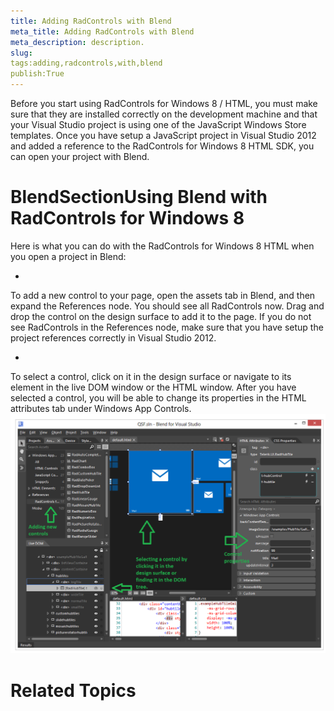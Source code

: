 ```yaml
---
title: Adding RadControls with Blend
meta_title: Adding RadControls with Blend
meta_description: description.
slug: 
tags:adding,radcontrols,with,blend
publish:True
---
```



Before you start using RadControls for Windows 8 / HTML, you must make sure that they are installed
				correctly on the development machine and that your Visual Studio project is using one of the JavaScript
				Windows Store templates. Once you have setup a JavaScript project in Visual Studio 2012 and added a reference
				to the RadControls for Windows 8 HTML SDK, you can open your project with Blend.
			

# BlendSectionUsing Blend with RadControls for Windows 8

Here is what you can do with the RadControls for Windows 8 HTML when you open a project in Blend:

* 

To add a new control to your page, open the assets tab in Blend, and then expand the References node. You should see
							all RadControls now. Drag and drop the control on the design surface to add it to the page. If you do not see RadControls in the
							References node, make sure that you have setup the project references correctly in Visual Studio 2012.
						

* 

To select a control, click on it in the design surface or navigate to its element in the live DOM window or the HTML window.
							After you have selected a control, you will be able to change its properties in the HTML attributes tab under Windows App Controls.
						![blend support](../Media/InstallationDeployment\blend_support.png)

# Related Topics
